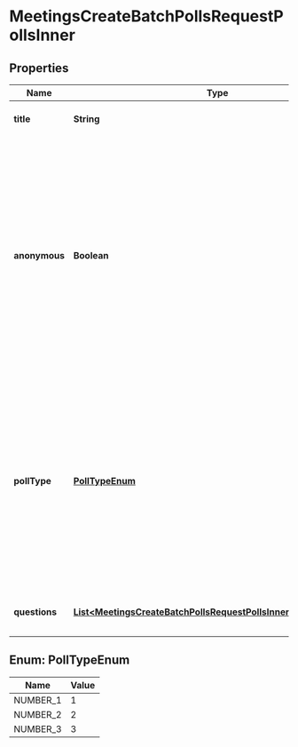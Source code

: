 

# MeetingsCreateBatchPollsRequestPollsInner


## Properties

| Name | Type | Description | Notes |
|------------ | ------------- | ------------- | -------------|
|**title** | **String** | The poll&#39;s title, up to 64 characters. |  [optional] |
|**anonymous** | **Boolean** | Whether to allow meeting participants to answer poll questions anonymously:  * &#x60;true&#x60; &amp;mdash; Anonymous polls enabled.  * &#x60;false&#x60; &amp;mdash; Participants cannot answer poll questions anonymously.   This value defaults to &#x60;false&#x60;. |  [optional] |
|**pollType** | [**PollTypeEnum**](#PollTypeEnum) | The type of poll:  * &#x60;1&#x60; &amp;mdash; Poll.  * &#x60;2&#x60; &amp;mdash; Advanced Poll. This feature must be enabled in your Zoom account.  * &#x60;3&#x60; &amp;mdash; Quiz. This feature must be enabled in your Zoom account.    This value defaults to &#x60;1&#x60;. |  [optional] |
|**questions** | [**List&lt;MeetingsCreateBatchPollsRequestPollsInnerQuestionsInner&gt;**](MeetingsCreateBatchPollsRequestPollsInnerQuestionsInner.md) | Information about the poll&#39;s questions. |  [optional] |



## Enum: PollTypeEnum

| Name | Value |
|---- | -----|
| NUMBER_1 | 1 |
| NUMBER_2 | 2 |
| NUMBER_3 | 3 |



